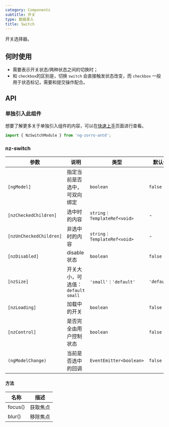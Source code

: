 ```yaml
---
category: Components
subtitle: 开关
type: 数据录入
title: Switch
---
```


开关选择器。

## 何时使用

- 需要表示开关状态/两种状态之间的切换时；
- 和 `checkbox`的区别是，切换 `switch` 会直接触发状态改变，而 `checkbox` 一般用于状态标记，需要和提交操作配合。

## API

### 单独引入此组件

想要了解更多关于单独引入组件的内容，可以在[快速上手](/docs/getting-started/zh#单独引入某个组件)页面进行查看。

```ts
import { NzSwitchModule } from 'ng-zorro-antd';
```

### nz-switch

| 参数 | 说明 | 类型 | 默认值 |
| --- | --- | --- | --- |
| `[ngModel]` | 指定当前是否选中，可双向绑定 | `boolean` | `false` |
| `[nzCheckedChildren]` | 选中时的内容 | `string｜TemplateRef<void>` | - |
| `[nzUnCheckedChildren]` | 非选中时的内容 | `string｜TemplateRef<void>` | - |
| `[nzDisabled]` | disable 状态 | `boolean` | `false` |
| `[nzSize]` | 开关大小，可选值：`default` `small` | `'small'｜'default'` | `'default'` |
| `[nzLoading]` | 加载中的开关 | `boolean` | `false` |
| `[nzControl]` | 是否完全由用户控制状态 | `boolean` | `false` |
| `(ngModelChange)` | 当前是否选中的回调 | `EventEmitter<boolean>` | `false` |

#### 方法

| 名称 | 描述 |
| ---- | ----------- |
| focus() | 获取焦点 |
| blur() | 移除焦点 |
